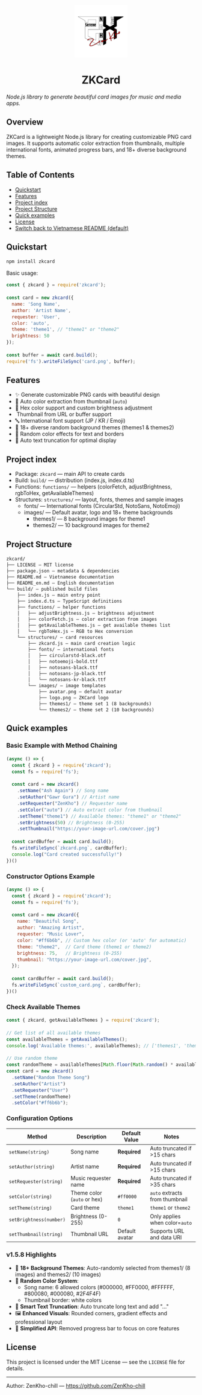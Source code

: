 <p align="center">
  <img src="./build/structures/images/logo.png" alt="ZKCard logo" width="140" />

  <h1 align="center">ZKCard</h1>
  <em>Node.js library to generate beautiful card images for music and media apps.</em>
</p>

## Overview

ZKCard is a lightweight Node.js library for creating customizable PNG card images. It supports automatic color extraction from thumbnails, multiple international fonts, animated progress bars, and 18+ diverse background themes.

## Table of Contents

- [Quickstart](#quickstart)
- [Features](#features)
- [Project index](#project-index)
- [Project Structure](#project-structure)
- [Quick examples](#quick-examples)
- [License](#license)
- [Switch back to Vietnamese README (default)](README.md)

## Quickstart

```bash
npm install zkcard
```

Basic usage:

```javascript
const { zkcard } = require('zkcard');

const card = new zkcard({
  name: 'Song Name',
  author: 'Artist Name',
  requester: 'User',
  color: 'auto',
  theme: 'theme1', // "theme1" or "theme2"
  brightness: 50
});

const buffer = await card.build();
require('fs').writeFileSync('card.png', buffer);
```

## Features

- ✨ Generate customizable PNG cards with beautiful design
- 🎨 Auto color extraction from thumbnail (`auto`)
- 🌈 Hex color support and custom brightness adjustment
- ️ Thumbnail from URL or buffer support
- 🔤 International font support (JP / KR / Emoji)
- 🎯 18+ diverse random background themes (themes1 & themes2)
- 🌈 Random color effects for text and borders
- 📏 Auto text truncation for optimal display

## Project index

- Package: `zkcard` — main API to create cards
- Build: `build/` — distribution (index.js, index.d.ts)  
- Functions: `functions/` — helpers (colorFetch, adjustBrightness, rgbToHex, getAvailableThemes)
- Structures: `structures/` — layout, fonts, themes and sample images
  - fonts/ — International fonts (CircularStd, NotoSans, NotoEmoji)
  - images/ — Default avatar, logo and 18+ theme backgrounds
    - themes1/ — 8 background images for theme1
    - themes2/ — 10 background images for theme2

## Project Structure

```
zkcard/
├── LICENSE — MIT license
├── package.json — metadata & dependencies
├── README.md — Vietnamese documentation
├── README_en.md — English documentation
└── build/ — published build files
    ├── index.js — main entry point
    ├── index.d.ts — TypeScript definitions
    ├── functions/ — helper functions
    │   ├── adjustBrightness.js — brightness adjustment
    │   ├── colorFetch.js — color extraction from images
    │   ├── getAvailableThemes.js — get available themes list
    │   └── rgbToHex.js — RGB to Hex conversion
    └── structures/ — card resources
        ├── zkcard.js — main card creation logic
        ├── fonts/ — international fonts
        │   ├── circularstd-black.otf
        │   ├── notoemoji-bold.ttf
        │   ├── notosans-black.ttf
        │   ├── notosans-jp-black.ttf
        │   └── notosans-kr-black.ttf
        └── images/ — image templates
            ├── avatar.png — default avatar
            ├── logo.png — ZKCard logo
            ├── themes1/ — theme set 1 (8 backgrounds)
            └── themes2/ — theme set 2 (10 backgrounds)
```

## Quick examples

### Basic Example with Method Chaining

```javascript
(async () => {
  const { zkcard } = require('zkcard');
  const fs = require('fs');

  const card = new zkcard()
    .setName("Ash Again") // Song name
    .setAuthor("Gawr Gura") // Artist name
    .setRequester("ZenKho") // Requester name
    .setColor("auto") // Auto extract color from thumbnail
    .setTheme("theme1") // Available themes: "theme1" or "theme2"
    .setBrightness(50) // Brightness (0-255)
    .setThumbnail("https://your-image-url.com/cover.jpg")

  const cardBuffer = await card.build();
  fs.writeFileSync(`zkcard.png`, cardBuffer);
  console.log("Card created successfully!")
})()
```

### Constructor Options Example

```javascript
(async () => {
  const { zkcard } = require('zkcard');
  const fs = require('fs');

  const card = new zkcard({
    name: "Beautiful Song",
    author: "Amazing Artist", 
    requester: "Music Lover",
    color: "#ff6b6b", // Custom hex color (or 'auto' for automatic)
    theme: "theme2",  // Card theme (theme1 or theme2)
    brightness: 75,   // Brightness (0-255)
    thumbnail: "https://your-image-url.com/cover.jpg",
  });

  const cardBuffer = await card.build();
  fs.writeFileSync(`custom_card.png`, cardBuffer);
})()
```

### Check Available Themes

```javascript
const { zkcard, getAvailableThemes } = require('zkcard');

// Get list of all available themes
const availableThemes = getAvailableThemes();
console.log('Available themes:', availableThemes); // ['themes1', 'themes2']

// Use random theme
const randomTheme = availableThemes[Math.floor(Math.random() * availableThemes.length)];
const card = new zkcard()
  .setName("Random Theme Song")
  .setAuthor("Artist")
  .setRequester("User")
  .setTheme(randomTheme)
  .setColor("#ff6b6b");
```

### Configuration Options

| Method | Description | Default Value | Notes |
|--------|-------------|---------------|-------|
| `setName(string)` | Song name | **Required** | Auto truncated if >15 chars |
| `setAuthor(string)` | Artist name | **Required** | Auto truncated if >15 chars |
| `setRequester(string)` | Music requester name | **Required** | Auto truncated if >35 chars |
| `setColor(string)` | Theme color (`auto` or hex) | `#ff0000` | `auto` extracts from thumbnail |
| `setTheme(string)` | Card theme | `theme1` | `theme1` or `theme2` |
| `setBrightness(number)` | Brightness (0-255) | `0` | Only applies when color=`auto` |
| `setThumbnail(string)` | Thumbnail URL | Default avatar | Supports URL and data URI |

### v1.5.8 Highlights

- 🎨 **18+ Background Themes**: Auto-randomly selected from themes1/ (8 images) and themes2/ (10 images)
- 🌈 **Random Color System**: 
  - Song name: 6 allowed colors (#000000, #FF0000, #FFFFFF, #800080, #000080, #2F4F4F)
  - Thumbnail border: white colors
- 📏 **Smart Text Truncation**: Auto truncate long text and add "..."
- 🖼️ **Enhanced Visuals**: Rounded corners, gradient effects and professional layout
- 🎯 **Simplified API**: Removed progress bar to focus on core features

## License

This project is licensed under the MIT License — see the `LICENSE` file for details.

---

Author: ZenKho-chill — https://github.com/ZenKho-chill
